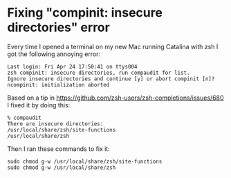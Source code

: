 # Fixing "compinit: insecure directories" error

Every time I opened a terminal on my new Mac running Catalina with zsh I got the following annoying error:

```
Last login: Fri Apr 24 17:50:41 on ttys004
zsh compinit: insecure directories, run compaudit for list.
Ignore insecure directories and continue [y] or abort compinit [n]? ncompinit: initialization aborted
```

Based on a tip in https://github.com/zsh-users/zsh-completions/issues/680 I fixed it by doing this:

```
% compaudit
There are insecure directories:
/usr/local/share/zsh/site-functions
/usr/local/share/zsh
```

Then I ran these commands to fix it:

```
sudo chmod g-w /usr/local/share/zsh/site-functions
sudo chmod g-w /usr/local/share/zsh
```
